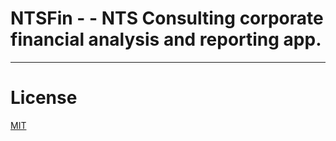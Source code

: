 # NTSFin - - NTS Consulting corporate financial analysis and reporting app.
___

# License
 [MIT](/LICENSE)
